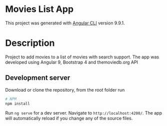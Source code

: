 # Movies List App

This project was generated with [Angular CLI](https://github.com/angular/angular-cli) version 9.9.1.

# Description

Project to add movies to a list of movies with search support. The app was developed using Angular 9, Bootstrap 4 and themoviedb.org API

## Development server

Download or clone the repository, from the root folder run 

```bash
# NPM
npm install 

```

Run `ng serve` for a dev server. Navigate to `http://localhost:4200/`. The app will automatically reload if you change any of the source files.




